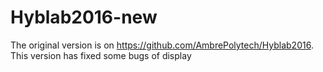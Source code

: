 # Hyblab2016-new
The original version is on https://github.com/AmbrePolytech/Hyblab2016. This version has fixed some bugs of display
